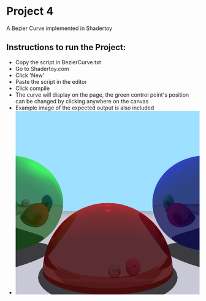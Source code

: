 # Project 4
A Bezier Curve implemented in Shadertoy
## Instructions to run the Project:
- Copy the script in BezierCurve.txt
- Go to Shadertoy.com
- Click 'New'
- Paste the script in the editor
- Click compile
- The curve will display on the page, the green control point's position can be changed by clicking anywhere on the canvas
- Example image of the expected output is also included
- ![Example 4](https://github.com/WillCodeStuff/Computer-Graphics/blob/a34cf9b60874a24f31e4932261de1886d02d6005/Project%201/Project%20Example%201.PNG)
